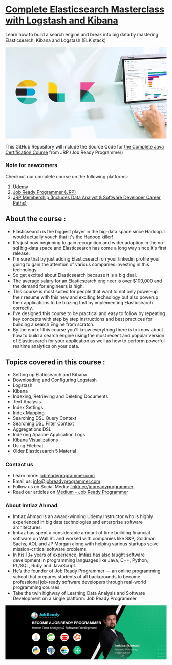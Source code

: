 # [Complete Elasticsearch Masterclass with Logstash and Kibana](https://www.udemy.com/course/complete-elasticsearch-masterclass-with-kibana-and-logstash/)

Learn how to build a search engine and break into big data by mastering Elasticsearch, Kibana and Logstash (ELK stack)

<img title="JRP Complete Elasticsearch Masterclass with Logstash and Kibana Course New Banner" alt="JRP Complete Elasticsearch Masterclass with Logstash and Kibana Course New Banner" src="https://raw.githubusercontent.com/JobReadyProgrammer/Complete-Elasticsearch-Masterclass-with-Logstash-and-Kibana/refs/heads/main/JRP%20Complete%20Elasticsearch%20Masterclass%20with%20Logstash%20and%20Kibana%20Course%20New%20Banner.jpg">

This GitHub Repository will include the Source Code for [the Complete Java Certification Course](https://www.udemy.com/course/master-practical-java-development/) from JRP (Job Ready Programmer)

### Note for newcomers

Checkout our complete course on the following platforms:
1. [Udemy](https://www.udemy.com/course/complete-elasticsearch-masterclass-with-kibana-and-logstash/)
2. [Job Ready Programmer (JRP)](https://www.jobreadyprogrammer.com/p/elasticsearch-masterclass/)
3. [JRP Membership (Includes Data Analyst & Software Developer Career Paths)](https://www.jobreadyprogrammer.com/p/all-access-pass?coupon_code=GET_HIRED_ALREADY)

## About the course :

- Elasticsearch is the biggest player in the big-data space since Hadoop. I would actually vouch that it's the Hadoop killer!
- It's just now beginning to gain recognition and wider adoption in the no-sql big-data space and Elasticsearch has come a long way since it's first release.
- I'm sure that by just adding Elasticsearch on your linkedin profile your going to gain the attention of various companies investing in this technology.
- So get excited about Elasticsearch because it is a big deal.
- The average salary for an Elasticsearch engineer is over $100,000 and the demand for engineers is high.
- This course is most suited for people that want to not only power-up their resume with this new and exciting technology but also powerup their applications to be blazing fast by implementing Elasticsearch correctly.
- I've designed this course to be practical and easy to follow by repeating key concepts with step by step instructions and best practices for building a search Engine from scratch.
- By the end of this course you'll know everything there is to know about how to build a search engine using the most recent and popular version of Elasticsearch for your application as well as how to perform powerful realtime analytics on your data.

## Topics covered in this course :

- Setting up Elaticsearch and Kibana
- Downloading and Configuring Logstash
- Logstash
- Kibana
- Indexing, Retrieving and Deleting Documents
- Text Analysis
- Index Settings
- Index Mapping
- Searching DSL Query Context
- Searching DSL Filter Context
- Aggregations DSL
- Indexing Apache Application Logs
- Kibana Visualizations
- Using Filebeat
- Older Elasticsearch 5 Material

### Contact us
- Learn more: [jobreadyprogrammer.com](https://jobreadyprogrammer.com/)
- Email us: info@jobreadyprogrammer.com
- Follow us on Social Media: [linktr.ee/jobreadyprogrammer](https://linktr.ee/jobreadyprogrammer)
- Read our articles on [Medium - Job Ready Programmer](https://jobreadyprogrammer.medium.com/)

### About Imtiaz Ahmad

- Imtiaz Ahmad is an award-winning Udemy Instructor who is highly experienced in big data technologies and enterprise software architectures.
- Imtiaz has spent a considerable amount of time building financial software on Wall St. and worked with companies like S&P, Goldman Sachs, AOL and JP Morgan along with helping various startups solve mission-critical software problems.
- In his 13+ years of experience, Imtiaz has also taught software development in programming languages like Java, C++, Python, PL/SQL, Ruby and JavaScript.
- He’s the founder of Job Ready Programmer — an online programming school that prepares students of all backgrounds to become professional job-ready software developers through real-world programming courses.
- Take the twin highway of Learning Data Analysis and Software Development on a single platform: Job Ready Programmer

<img title="a title" alt="Alt text" src="https://raw.githubusercontent.com/JobReadyProgrammer/JobReadyProgrammer/main/JRP_GitHub_Banner.png" onclick="https://www.jobreadyprogrammer.com/p/all-access-pass?coupon_code=GET_HIRED_ALREADY">
